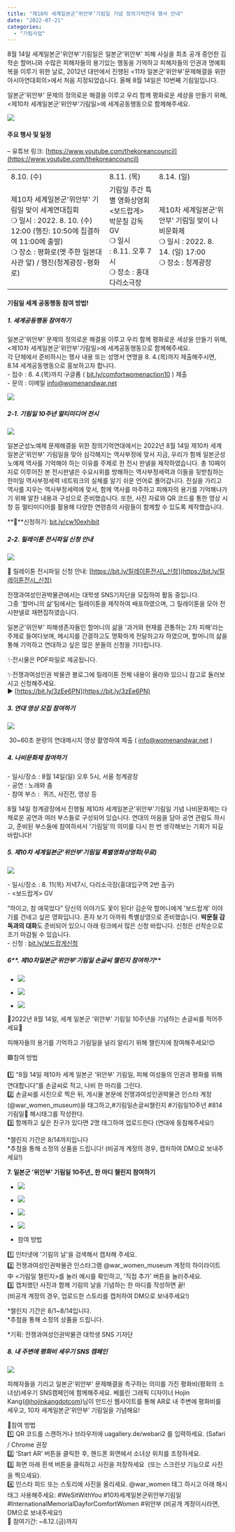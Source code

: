 ```yaml
---
title: "제10차 세계일본군’위안부’기림일 기념 정의기억연대 행사 안내"
date: "2022-07-21"
categories: 
  - "기림사업"
---
```


8월 14일 세계일본군'위안부'기림일은 일본군'위안부' 피해 사실을 최초 공개 증언한 김학순 할머니와 수많은 피해자들의 용기있는 행동을 기억하고 피해자들의 인권과 명예회복을 이루기 위한 날로, 2012년 대만에서 진행된 <11차 일본군'위안부'문제해결을 위한 아시아연대회의>에서 처음 지정되었습니다. 올해 8월 14일은 10번째 기림일입니다.

일본군'위안부' 문제의 정의로운 해결을 이루고 우리 함께 평화로운 세상을 만들기 위해, <제10차 세계일본군'위안부'기림일>에 세계공동행동으로 함께해주세요.

![](https://womenandwar.net/kr/wp-content/uploads/2022/07/2022-기림일-전체-002-3-724x1024.jpg)

####  **주요 행사 및 일정**

– 유튜브 링크: [https://www.youtube.com/thekoreancouncil](https://www.youtube.com/thekoreancouncil)

<table><tbody><tr><td>8.10. (수)</td><td>8.11. (목)</td><td>8.14. (일)</td></tr><tr><td>제10차 세계일본군'위안부' 기림일 맞이 세계연대집회<br>❍ 일시 : 2022. 8. 10. (수) 12:00 (행진: 10:50에 집결하여 11:00에 출발)<br>❍ 장소 : 평화로(옛 주한 일본대사관 앞) / 행진(청계광장-평화로)</td><td>기림일 주간 특별 영화상영회<br>&lt;보드랍게&gt; 박문칠 감독 GV<br>❍ 일시 :&nbsp;8.11. 오후 7시<br>❍ 장소 : 홍대 다리소극장<br></td><td>제10차 세계일본군'위안부' 기림일 맞이 나비문화제<br>❍ 일시 : 2022. 8. 14. (일) 17:00<br>❍ 장소 : 청계광장</td></tr></tbody></table>

#### **기림일 세계 공동행동 참여 방법!**

##### **1\. 세계공동행동 참여하기**

일본군'위안부' 문제의 정의로운 해결을 이루고 우리 함께 평화로운 세상을 만들기 위해,  
<제10차 세계일본군'위안부'기림일>에 세계공동행동으로 함께해주세요.  
각 단체에서 준비하시는 행사 내용 또는 성명서 연명을 8. 4.(목)까지 제출해주시면, 8.14 세계공동행동으로 홍보하고자 합니다.  
\- 접수 : 8. 4.(목)까지 구글폼 ( [bit.ly/comfortwomenaction10](http://bit.ly/comfortwomenaction10) ) 제출  
\- 문의 : 이메일 info@womenandwar.net

![](https://womenandwar.net/kr/wp-content/uploads/2022/07/photo_20222222.jpg)

##### **2-1. 기림일 10주년 멀티미디어 전시**

![](https://womenandwar.net/kr/wp-content/uploads/2022/07/photo_2022-07-29_16-22-36-1-723x1024.jpg)

일본군성노예제 문제해결을 위한 정의기억연대에서는 2022년 8월 14일 제10차 세계 일본군'위안부' 기림일을 맞아 심각해지는 역사부정에 맞서 지금, 우리가 함께 일본군성노예제 역사를 기억해야 하는 이유를 주제로 한 전시 판넬을 제작하였습니다. 총 10페이지로 이루어진 본 전시판넬은 수요시위를 방해하는 역사부정세력과 이들을 뒷받침하는 한미일 역사부정세력 네트워크의 실체를 알기 쉬운 언어로 풀어갑니다. 진실을 가리고 역사를 지우는 역사부정세력에 맞서, 함께 역사를 마주하고 피해자의 용기를 기억해나가기 위해 알찬 내용과 구성으로 준비했습니다. 또한, 사진 자료와 QR 코드를 통한 영상 시청 등 멀티미디어를 활용해 다양한 연령층의 사람들이 함께할 수 있도록 제작했습니다.

**📍**신청하기: [bit.ly/cw10exhibit](http://bit.ly/cw10exhibit)

##### 2-2. 릴레이툰 전시파일 신청 안내

![](https://womenandwar.net/kr/wp-content/uploads/2022/07/photo_2022-07-28_19-24-16-1-722x1024.jpg)

**📍** 릴레이툰 전시파일 신청 안내: [https://bit.ly/릴레이툰전시\_신청](https://bit.ly/릴레이툰전시_신청)

전쟁과여성인권박물관에서는 대학생 SNS기자단을 모집하여 활동 중입니다.  
그중 '할머니의 삶'팀에서는 릴레이툰을 제작하여 배포하였으며, 그 릴레이툰을 모아 전시판넬로 재편집하였습니다.

일본군'위안부' 피해생존자들인 할머니의 삶을 '과거와 현재를 관통하는 2차 피해'라는 주제로 들여다보며, 메시지를 간결하고도 명확하게 전달하고자 하였으며, 할머니의 삶을 통해 기억하고 연대하고 싶은 많은 분들의 신청을 기다립니다.

✨전시물은 PDF파일로 제공됩니다.

✨전쟁과여성인권 박물관 블로그에 릴레이툰 전체 내용이 올라와 있으니 참고로 둘러보시고 신청해주세요.  
▶️ [https://bit.ly/3zEe6PN](https://bit.ly/3zEe6PN)

##### **3\. 연대 영상 모집 참여하기**

![](https://womenandwar.net/kr/wp-content/uploads/2022/07/photo_2022-07-14_18-03-06.jpg)

 30~60초 분량의 연대메시지 영상 촬영하여 제출 ( info@womenandwar.net )

##### **4\. 나비문화제 참여하기**

\- 일시/장소 : 8월 14일(일) 오후 5시, 서울 청계광장  
\- 공연 : 노래와 춤  
\- 참여 부스 :  퀴즈, 사진전, 영상 등

8월 14일 청계광장에서 진행될 제10차 세계일본군'위안부'기림일 기념 나비문화제는 다채로운 공연과 여러 부스들로 구성되어 있습니다. 연대의 마음을 담아 공연 관람도 하시고, 준비된 부스들에 참여하셔서 '기림일'의 의미를 다시 한 번 생각해보는 기회가 되길 바랍니다!

##### **5\. 제10차 세계일본군'위안부'기림일 특별영화상영회(무료)**

![](https://womenandwar.net/kr/wp-content/uploads/2022/07/보드랍게-724x1024.jpg)

\- 일시/장소 : 8. 11(목) 저녁7시, 다리소극장(홍대입구역 2번 출구)  
\- <보드랍게> GV

“하이고, 참 애묵었다” 당신의 이야기도 꽃이 된다! 김순악 할머니에게 '보드랍게' 이야기를 건네고 싶은 영화입니다. 혼자 보기 아까워 특별상영으로 준비했습니다. **박문칠 감독과의 대화**도 준비되어 있으니 아래 링크에서 많은 신청 바랍니다. 신청은 선착순으로 조기 마감될 수 있습니다.  
\- 신청 : [bit.ly/보드랍게신청](http://bit.ly/보드랍게신청)

##### 6**. 제10차일본군'위안부'기림일 손글씨 챌린지 참여하기**

- ![](https://womenandwar.net/kr/wp-content/uploads/2022/07/photo_2022-07-18_09-37-40-1024x1024.jpg)
    
- ![](https://womenandwar.net/kr/wp-content/uploads/2022/07/photo_2022-07-18_09-37-40-2-1024x1024.jpg)
    
- ![](https://womenandwar.net/kr/wp-content/uploads/2022/07/photo_2022-07-18_09-37-40-3-1024x1024.jpg)
    

🦋2022년 8월 14일, 세계 일본군 ‘위안부’ 기림일 10주년을 기념하는 손글씨를 적어주세요🦋

피해자들의 용기를 기억하고 기림일을 널리 알리기 위해 챌린지에 참여해주세요!😊

🟪참여 방법

1️⃣ “8월 14일 제10차 세계 일본군 ‘위안부’ 기림일, 피해 여성들의 인권과 평화를 위해 연대합니다”를 손글씨로 적고, 나비 한 마리를 그린다.  
2️⃣ 손글씨를 사진으로 찍은 뒤, 게시물 본문에 전쟁과여성인권박물관 인스타 계정(@war\_women\_museum)을 태그하고,#기림일손글씨챌린지 #기림일10주년 #814기림일🦋 해시태그를 작성한다.  
3️⃣ 함께하고 싶은 친구가 있다면 2명 태그하여 업로드한다 (연대에 동참해주세요!)

\*챌린지 기간은 8/14까지입니다  
\*추첨을 통해 소정의 상품을 드립니다! (비공개 계정의 경우, 캡처하여 DM으로 보내주세요!)

**7\. 일본군 ’위안부’ 기림일 10주년\_ 한 마디 챌린지 참여하기**

- ![](https://womenandwar.net/kr/wp-content/uploads/2022/08/KakaoTalk_20220802_215428124-1024x1024.jpg)
    
- ![](https://womenandwar.net/kr/wp-content/uploads/2022/08/KakaoTalk_20220802_215428124_01-1024x1024.jpg)
    
- ![](https://womenandwar.net/kr/wp-content/uploads/2022/08/KakaoTalk_20220802_215428124_02-1024x1024.jpg)
    
- ![](https://womenandwar.net/kr/wp-content/uploads/2022/08/KakaoTalk_20220802_215428124_03-1-1024x1024.jpg)
    

- 참여 방법

1️⃣ 인터넷에 '기림의 날'을 검색해서 캡처해 주세요.  
2️⃣ 전쟁과여성인권박물관 인스타그램 @war\_women\_museum 계정의 하이라이트 中 <기림일 챌린지>를 눌러 예시를 확인하고, '직접 추가' 버튼을 눌러주세요.  
3️⃣ 캡처했던 사진과 함께 기림의 날을 기념하는 한 마디를 작성하면 끝!  
(비공개 계정의 경우, 업로드한 스토리를 캡처하여 DM으로 보내주세요!)

\*챌린지 기간은 8/1~8/14입니다.  
\*추첨을 통해 소정의 상품을 드립니다.

\*기획: 전쟁과여성인권박물관 대학생 SNS 기자단

##### 8\. 내 주변에 평화비 세우기 SNS 캠페인

![](https://womenandwar.net/kr/wp-content/uploads/2022/07/20220726_내-주변에-평화비-세우기-SNS캠페인_국문-714x1024.png)

피해자들을 기리고 일본군'위안부' 문제해결을 촉구하는 의미를 가진 평화비(평화의 소녀상)세우기 SNS캠페인에 함께해주세요. 베를린 그래픽 디자이너 Hojin Kang([@hojinkangdotcom](https://www.instagram.com/hojinkangdotcom/))님이 만드신 웹사이트를 통해 AR로 내 주변에 평화비를 세우고, 10차 세계일본군’위안부’ 기림일을 기념해요!

🙌참여 방법  
1️⃣ QR 코드를 스캔하거나 브라우저에 uagallery.de/webari2 를 입력하세요. (Safari / Chrome 권장  
2️⃣ ‘Start AR’ 버튼을 클릭한 후, 핸드폰 화면에서 소녀상 위치를 조정하세요.   
3️⃣ 화면 아래 흰색 버튼을 클릭하고 사진을 저장하세요  (또는 스크린샷 기능으로 사진을 찍으세요).  
4️⃣ 인스타 피드 또는 스토리에 사진을 올리세요. @war\_women 태그 하시고 아래 해시태그 사용해주세요: #WeSitWithYou #10차세계일본군위안부기림일 #InternationalMemorialDayforComfortWomen #위안부 (비공개 계정이시라면, DM으로 보내주세요!)  
📌 참여기간: ~8.12.(금)까지

